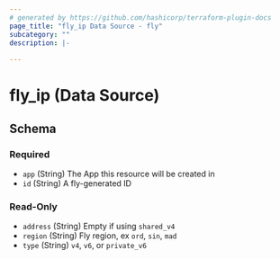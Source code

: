 ```yaml
---
# generated by https://github.com/hashicorp/terraform-plugin-docs
page_title: "fly_ip Data Source - fly"
subcategory: ""
description: |-
  
---
```


# fly_ip (Data Source)





<!-- schema generated by tfplugindocs -->
## Schema

### Required

- `app` (String) The App this resource will be created in
- `id` (String) A fly-generated ID

### Read-Only

- `address` (String) Empty if using `shared_v4`
- `region` (String) Fly region, ex `ord`, `sin`, `mad`
- `type` (String) `v4`, `v6`, or `private_v6`
